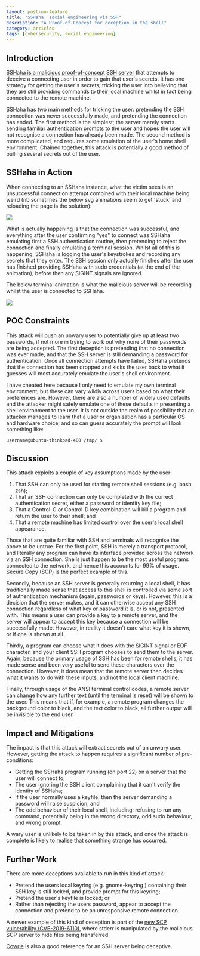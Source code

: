 ```yaml
---
layout: post-no-feature
title: "SSHaha: social engineering via SSH"
description: "A Proof-of-Concept for deception in the shell"
category: articles
tags: [cybersecurity, social engineering]
---
```


## Introduction

[SSHaha is a malicious proof-of-concept SSH server](https://github.com/mrmagooey/sshaha) that attempts to deceive a connecting user in order to gain that user's secrets. It has one strategy for getting the user's secrets; tricking the user into believing that they are still providing commands to their local machine whilst in fact being connected to the remote machine.

SSHaha has two main methods for tricking the user: pretending the SSH connection was never successfully made, and pretending the connection has ended. The first method is the simplest; the server merely starts sending familiar authentication prompts to the user and hopes the user will not recognise a connection has already been made. The second method is more complicated, and requires some emulation of the user's home shell environment. Chained together, this attack is potentially a good method of pulling several secrets out of the user.

## SSHaha in Action

When connecting to an SSHaha instance, what the victim sees is an unsuccessful connection attempt combined with their local machine being weird (nb sometimes the below svg animations seem to get 'stuck' and reloading the page is the solution):

<img src="{{site.baseurl}}/images/sshaha/victim-vision.svg">

What is actually happening is that the connection was successful, and everything after the user confirming "yes" to connect was SSHaha emulating first a SSH authentication routine, then pretending to reject the connection and finally emulating a terminal session. Whilst all of this is happening, SSHaha is logging the user's keystrokes and recording any secrets that they enter. The SSH session only actually finishes after the user has finished providing SSHaha with sudo credentials (at the end of the animation), before then any SIGINT signals are ignored.

The below terminal animation is what the malicious server will be recording whilst the user is connected to SSHaha.

<img src="{{site.baseurl}}/images/sshaha/sshaha-vision.svg">

## POC Constraints

This attack will push an unwary user to potentially give up at least two passwords, if not more in trying to work out why none of their passwords are being accepted. The first deception is pretending that no connection was ever made, and that the SSH server is still demanding a password for authentication. Once all connection attempts have failed, SSHaha pretends that the connection has been dropped and kicks the user back to what it guesses will most accurately emulate the user's shell environment.

I have cheated here because I only need to emulate my own terminal environment, but these can vary wildly across users based on what their preferences are. However, there are also a number of widely used defaults and the attacker might safely emulate one of these defaults in presenting a shell environment to the user. It is not outside the realm of possibility that an attacker manages to learn that a user or organisation has a particular OS and hardware choice, and so can guess accurately the prompt will look something like:

    username@ubuntu-thinkpad-480 /tmp/ $ 

## Discussion

This attack exploits a couple of key assumptions made by the user:

1. That SSH can only be used for starting remote shell sessions (e.g. bash, zsh);
1. That an SSH connection can only be completed with the correct authentication secret, either a password or identity key file;
1. That a Control-C or Control-D key combination will kill a program and return the user to their shell; and
1. That a remote machine has limited control over the user's local shell appearance.

Those that are quite familiar with SSH and terminals will recognise the above to be untrue. For the first point, SSH is merely a transport protocol, and literally any program can have its interface provided across the network via an SSH connection. Shells just happen to be the most useful programs connected to the network, and hence this accounts for 99% of usage. Secure Copy (SCP) is the perfect example of this.

Secondly, because an SSH server is generally returning a local shell, it has traditionally made sense that access to this shell is controlled via some sort of authentication mechanism (again, passwords or keys). However, this is a decision that the server makes, and it can otherwise accept any SSH connection regardless of what key or password it is, or is not, presented with. This means a user can provide a key to a remote server, and the server will appear to accept this key because a connection will be successfully made. However, in reality it doesn't care what key it is shown, or if one is shown at all.

Thirdly, a program can choose what it does with the SIGINT signal or EOF character, and your client SSH program chooses to send them to the server. Again, because the primary usage of SSH has been for remote shells, it has made sense and been very useful to send these characters over the connection. However, it does mean that the remote server then decides what it wants to do with these inputs, and not the local client machine.

Finally, through usage of the ANSI terminal control codes, a remote server can change how any further text (until the terminal is reset) will be shown to the user. This means that if, for example, a remote program changes the background color to black, and the text color to black, all further output will be invisible to the end user.

## Impact and Mitigations

The impact is that this attack will extract secrets out of an unwary user. However, getting the attack to happen requires a significant number of pre-conditions:

* Getting the SSHaha program running (on port 22) on a server that the user will connect to;
* The user ignoring the SSH client complaining that it can't verify the identity of SSHaha;
* If the user normally uses a keyfile, then the server demanding a password will raise suspicion; and
* The odd behaviour of their local shell, including: refusing to run any command, potentially being in the wrong directory, odd sudo behaviour, and wrong prompt.

A wary user is unlikely to be taken in by this attack, and once the attack is complete is likely to realise that something strange has occurred. 

## Further Work

There are more deceptions available to run in this kind of attack:

* Pretend the users local keyring (e.g. gnome-keyring ) containing their SSH key is still locked, and provide prompt for this keyring;
* Pretend the user's keyfile is locked; or
* Rather than rejecting the users password, appear to accept the connection and pretend to be an unresponsive remote connection.

A newer example of this kind of deception is part of the [new SCP vulnerability (CVE-2019-6110)](https://sintonen.fi/advisories/scp-client-multiple-vulnerabilities.txt), where stderr is manipulated by the malicious SCP server to hide files being transferred.

[Cowrie](https://github.com/cowrie/cowrie) is also a good reference for an SSH server being deceptive.

